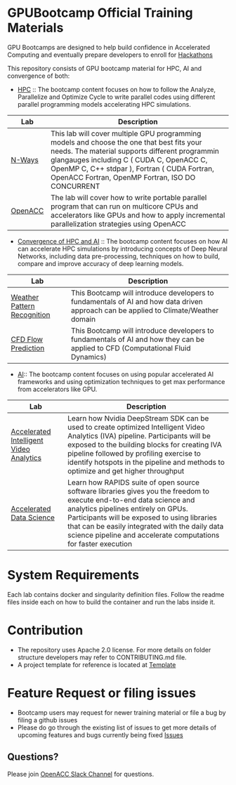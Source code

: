 #  GPUBootcamp Official Training Materials
GPU Bootcamps are designed to help build confidence in Accelerated Computing and eventually prepare developers to enroll for [Hackathons](http://gpuhackathons.org/)

This repository consists of GPU bootcamp material for HPC, AI and convergence of both:

- [HPC](https://github.com/gpuhackathons-org/gpubootcamp/tree/master/hpc) :: 
The bootcamp content focuses on how to follow the Analyze, Parallelize and Optimize Cycle to write parallel codes using different parallel programming models accelerating HPC simulations.

| Lab      | Description |
| ----------- | ----------- |
| [N-Ways](https://github.com/gpuhackathons-org/gpubootcamp/tree/master/hpc/nways)      | This lab will cover multiple GPU programming models and choose the one that best fits your needs. The material supports different programmin glangauges including C ( CUDA C, OpenACC C, OpenMP C, C++ stdpar ),  Fortran ( CUDA Fortran, OpenACC Fortran, OpenMP Fortran, ISO DO CONCURRENT       |
| [OpenACC](https://github.com/gpuhackathons-org/gpubootcamp/tree/master/hpc/openacc)   | The lab will cover how to write portable parallel program that can run on multicore CPUs and accelerators like GPUs and how to apply incremental parallelization strategies using OpenACC       |

- [Convergence of HPC and AI](https://github.com/gpuhackathons-org/gpubootcamp/tree/master/hpc_ai) :: 
The bootcamp content focuses on how AI can accelerate HPC simulations by introducing concepts of Deep Neural Networks, including data pre-processing, techniques on how to build, compare and improve accuracy of deep learning models.

| Lab      | Description |
| ----------- | ----------- |
| [Weather Pattern Recognition](https://github.com/gpuhackathons-org/gpubootcamp/tree/master/hpc_ai/ai_science_climate)      | This Bootcamp will introduce developers to fundamentals of AI and how data driven approach can be applied to Climate/Weather domain |
| [CFD Flow Prediction](https://github.com/gpuhackathons-org/gpubootcamp/tree/master/hpc_ai/ai_science_cfd)      | This Bootcamp will introduce developers to fundamentals of AI and how they can be applied to CFD (Computational Fluid Dynamics) |

- [AI](https://github.com/gpuhackathons-org/gpubootcamp/tree/master/ai)::
The bootcamp content focuses on using popular accelerated AI frameworks and using optimization techniques to get max performance from accelerators like GPU.


| Lab      | Description |
| ----------- | ----------- |
| [Accelerated Intelligent Video Analytics](https://github.com/gpuhackathons-org/gpubootcamp/tree/master/ai/DeepStream) | Learn how Nvidia DeepStream SDK can be used to create optimized Intelligent Video Analytics (IVA) pipeline. Participants will be exposed to the building blocks for creating IVA pipeline followed by profiling exercise to identify hotspots in the pipeline and methods to optimize and get higher throughput       |
| [Accelerated Data Science](https://github.com/gpuhackathons-org/gpubootcamp/tree/master/ai/RAPIDS)   | Learn how RAPIDS suite of open source software libraries gives you the freedom to execute end-to-end data science and analytics pipelines entirely on GPUs. Participants will be exposed to using libraries that can be easily integrated with the daily data science pipeline and accelerate computations for faster execution       |

# System Requirements
Each lab contains docker and singularity definition files. Follow the readme files inside each on how to build the container and run the labs inside it.

# Contribution
- The repository uses Apache 2.0 license. For more details on folder structure developers may refer to CONTRIBUTING.md file.
- A project template for reference is located at [Template](https://github.com/bharatk-parallel/gpubootcamp-1/tree/nways_md_fortran/misc/jupyter_lab_template/appName)

# Feature Request or filing issues
- Bootcamp users may request for newer training material or file a bug by filing a github issues
- Please do go through the existing list of issues to get more details of upcoming features and bugs currently being fixed [Issues](https://github.com/gpuhackathons-org/gpubootcamp/issues)

## Questions?
Please join [OpenACC Slack Channel](https://openacclang.slack.com/messages/openaccusergroup) for questions.
